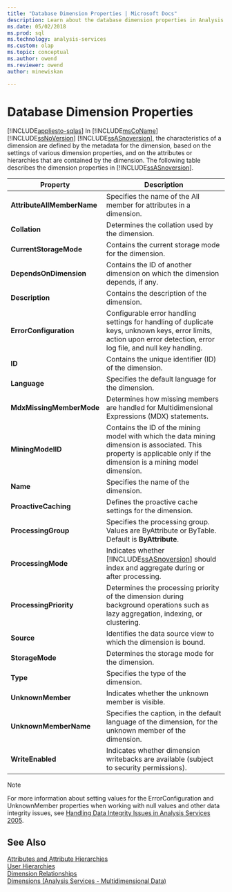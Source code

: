 ```yaml
---
title: "Database Dimension Properties | Microsoft Docs"
description: Learn about the database dimension properties in Analysis Services.  
ms.date: 05/02/2018
ms.prod: sql
ms.technology: analysis-services
ms.custom: olap
ms.topic: conceptual
ms.author: owend
ms.reviewer: owend
author: minewiskan

---
```

# Database Dimension Properties
[!INCLUDE[appliesto-sqlas](../includes/appliesto-sqlas.md)]
  In [!INCLUDE[msCoName](../includes/msconame-md.md)] [!INCLUDE[ssNoVersion](../includes/ssnoversion-md.md)] [!INCLUDE[ssASnoversion](../includes/ssasnoversion-md.md)], the characteristics of a dimension are defined by the metadata for the dimension, based on the settings of various dimension properties, and on the attributes or hierarchies that are contained by the dimension. The following table describes the dimension properties in [!INCLUDE[ssASnoversion](../includes/ssasnoversion-md.md)].  
  
|Property|Description|  
|--------------|-----------------|  
|**AttributeAllMemberName**|Specifies the name of the All member for attributes in a dimension.|  
|**Collation**|Determines the collation used by the dimension.|  
|**CurrentStorageMode**|Contains the current storage mode for the dimension.|  
|**DependsOnDimension**|Contains the ID of another dimension on which the dimension depends, if any.|  
|**Description**|Contains the description of the dimension.|  
|**ErrorConfiguration**|Configurable error handling settings for handling of duplicate keys, unknown keys, error limits, action upon error detection, error log file, and null key handling.|  
|**ID**|Contains the unique identifier (ID) of the dimension.|  
|**Language**|Specifies the default language for the dimension.|  
|**MdxMissingMemberMode**|Determines how missing members are handled for Multidimensional Expressions (MDX) statements.|  
|**MiningModelID**|Contains the ID of the mining model with which the data mining dimension is associated. This property is applicable only if the dimension is a mining model dimension.|  
|**Name**|Specifies the name of the dimension.|  
|**ProactiveCaching**|Defines the proactive cache settings for the dimension.|  
|**ProcessingGroup**|Specifies the processing group. Values are ByAttribute or ByTable. Default is **ByAttribute**.|  
|**ProcessingMode**|Indicates whether [!INCLUDE[ssASnoversion](../includes/ssasnoversion-md.md)] should index and aggregate during or after processing.|  
|**ProcessingPriority**|Determines the processing priority of the dimension during background operations such as lazy aggregation, indexing, or clustering.|  
|**Source**|Identifies the data source view to which the dimension is bound.|  
|**StorageMode**|Determines the storage mode for the dimension.|  
|**Type**|Specifies the type of the dimension.|  
|**UnknownMember**|Indicates whether the unknown member is visible.|  
|**UnknownMemberName**|Specifies the caption, in the default language of the dimension, for the unknown member of the dimension.|  
|**WriteEnabled**|Indicates whether dimension writebacks are available (subject to security permissions).|  
  
> [!NOTE]  
>  For more information about setting values for the ErrorConfiguration and UnknownMember properties when working with null values and other data integrity issues, see [Handling Data Integrity Issues in Analysis Services 2005](/previous-versions/sql/sql-server-2005/administrator/ms345138(v=sql.90)).  
  
## See Also  
 [Attributes and Attribute Hierarchies](../../analysis-services/multidimensional-models-olap-logical-dimension-objects/attributes-and-attribute-hierarchies.md)   
 [User Hierarchies](../../analysis-services/multidimensional-models-olap-logical-dimension-objects/user-hierarchies.md)   
 [Dimension Relationships](../../analysis-services/multidimensional-models-olap-logical-cube-objects/dimension-relationships.md)   
 [Dimensions &#40;Analysis Services - Multidimensional Data&#41;](../../analysis-services/multidimensional-models-olap-logical-dimension-objects/dimensions-analysis-services-multidimensional-data.md)  
  

